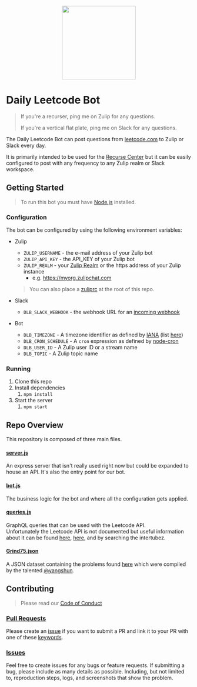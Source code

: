 <p align="center">
	<img width="200px" height="200px" src="https://github.com/RodEsp/daily-leetcode-bot/assets/1084688/30e9f79f-0b6a-4691-8537-77f892c635bf">
</p>

# Daily Leetcode Bot 
> If you're a recurser, ping me on Zulip for any questions.
>
> If you're a vertical flat plate, ping me on Slack for any questions.

The Daily Leetcode Bot can post questions from [leetcode.com](https://leetcode.com) to Zulip or Slack every day.

It is primarily intended to be used for the [Recurse Center](https://recurse.com/) but it can be easily configured to post with any frequency to any Zulip realm or Slack workspace.

## Getting Started
> To run this bot you must have [Node.js](https://nodejs.org/) installed.

### Configuration
The bot can be configured by using the following environment variables:

* Zulip
	* `ZULIP_USERNAME` - the e-mail address of your Zulip bot
	* `ZULIP_API_KEY` - the API_KEY of your Zulip bot
	* `ZULIP_REALM` - your [Zulip Realm](https://zulip.readthedocs.io/en/latest/subsystems/realms.html) or the https address of your Zulip instance
		* e.g. https://myorg.zulipchat.com
	> You can also place a [zuliprc](https://zulip.com/api/running-bots#running-a-bot) at the root of this repo.

* Slack
	* `DLB_SLACK_WEBHOOK` - the webhook URL for an [incoming webhook](https://api.slack.com/messaging/webhooks)

* Bot
	* `DLB_TIMEZONE` - A timezone identifier as defined by [IANA](https://www.iana.org/) (list [here](https://en.wikipedia.org/wiki/List_of_tz_database_time_zones))
	* `DLB_CRON_SCHEDULE` - A `cron` expression as defined by [node-cron](https://www.npmjs.com/package//node-cron#cron-syntax)
	* `DLB_USER_ID` - A Zulip user ID or a stream name
	* `DLB_TOPIC` - A Zulip topic name

### Running
1. Clone this repo
1. Install dependencies
	1. `npm install`
1. Start the server
	1. `npm start`

## Repo Overview

This repository is composed of three main files.
#### [server.js](./server.js)
An express server that isn't really used right now but could be expanded to house an API. It's also the entry point for our bot.

#### [bot.js](./bot.js)
The business logic for the bot and where all the configuration gets applied.

#### [queries.js](./queries.js)
GraphQL queries that can be used with the Leetcode API. <br/>
Unfortunately the Leetcode API is not documented but useful information about it can be found [here](https://github.com/aylei/leetcode-rust/issues/12), [here](https://leetcode.com/discuss/general-discussion/1297705/is-there-public-api-endpoints-available-for-leetcode), and by searching the intertubez.

#### [Grind75.json](./Grind75.json)
A JSON dataset containing the problems found [here](https://www.techinterviewhandbook.org/grind75?mode=all&grouping=topics) which were compiled by the talented [@yangshun](https://github.com/yangshun/tech-interview-handbook).

## Contributing

> Please read our [Code of Conduct](CODE_OF_CONDUCT.md)

### [Pull Requests](https://github.com/RodEsp/daily-leetcode-bot/pulls)
Please create an [issue](https://github.com/RodEsp/daily-leetcode-bot/issues) if you want to submit a PR and link it to your PR with one of these [keywords](https://docs.github.com/en/get-started/writing-on-github/working-with-advanced-formatting/using-keywords-in-issues-and-pull-requests#linking-a-pull-request-to-an-issue).

### [Issues](https://github.com/RodEsp/daily-leetcode-bot/issues)
Feel free to create issues for any bugs or feature requests. If submitting a bug, please include as many details as possible. Including, but not limited to, reproduction steps, logs, and screenshots that show the problem.
